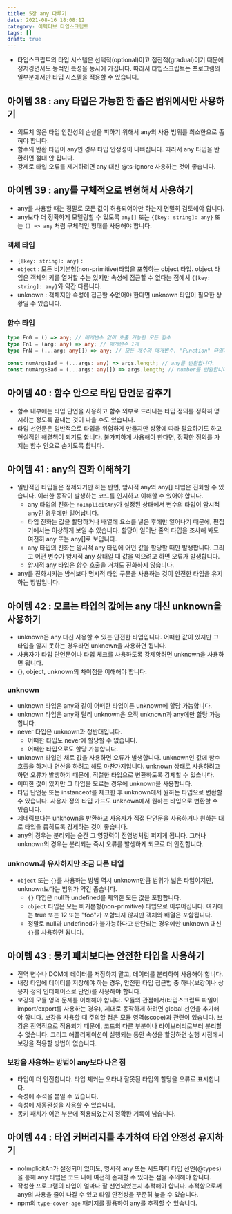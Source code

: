 ```yaml
---
title: 5장 any 다루기
date: 2021-08-16 18:08:12
category: 이펙티브 타입스크립트
tags: []
draft: true
---
```


- 타입스크립트의 타입 시스템은 선택적(optional)이고 점진적(gradual)이기 때문에 정저깅면서도 동적인 특성을 동시에 가집니다. 따라서 타입스크립트는 프로그램의 일부분에서만 타입 시스템을 적용할 수 있습니다.

## 아이템 38 : any 타입은 가능한 한 좁은 범위에서만 사용하기

- 의도치 않은 타입 안전성의 손실을 피하기 위해서 any의 사용 범위를 최소한으로 좁혀야 합니다.
- 함수의 반환 타입이 any인 경우 타입 안정성이 나빠집니다. 따라서 any 타입을 반환하면 절대 안 됩니다.
- 강제로 타입 오류를 제거하려면 any 대신 @ts-ignore 사용하는 것이 좋습니다.

## 아이템 39 : any를 구체적으로 변형해서 사용하기

- any를 사용할 때는 정말로 모든 값이 허용되어야만 하는지 면밀히 검토해야 합니다.
- any보다 더 정확하게 모델링할 수 있도록 `any[]` 또는 `{[key: string]: any}` 또는 `() => any` 처럼 구체적인 형태를 사용해야 합니다.

### 객체 타입

- `{[key: string]: any}` :
- `object` : 모든 비기본형(non-primitive)타입을 포함하는 object 타입. object 타입은 객체의 키를 열거할 수는 있지만 속성에 접근할 수 없다는 점에서 `{[key: string]: any}`와 약간 다릅니다.
- unknown : 객체지만 속성에 접근할 수없어야 한다면 unknown 타입이 필요한 상황일 수 있습니다.

### 함수 타입

```ts
type Fn0 = () => any; // 매개변수 없이 호출 가능한 모든 함수
type Fn1 = (arg: any) => any; // 매개변수 1개
type FnN = (...arg: any[]) => any; // 모든 개수의 매개변수. "Function" 타입과 동일합니다.

const numArgsBad = (...args: any) => args.length; // any를 반환합니다.
const numArgsBad = (...args: any[]) => args.length; // number를 반환합니다.
```

## 아이템 40 : 함수 안으로 타입 단언문 감추기

- 함수 내부에는 타입 단언을 사용하고 함수 외부로 드러나는 타입 정의를 정확히 명시하는 정도록 끝내는 것이 나을 수도 있습니다.
- 타입 선언문은 일반적으로 타입을 위험하게 만들지만 상황에 따라 필요하기도 하고 현실적인 해결책이 되기도 합니다. 불가피하게 사용해야 한다면, 정확한 정의를 가지는 함수 안으로 숨기도록 합니다.

## 아이템 41 : any의 진화 이해하기

- 일반적인 타입들은 정제되기만 하는 반면, 암시적 any와 any[] 타입은 진화할 수 있습니다. 이러한 동작이 발생하는 코드를 인지하고 이해할 수 있어야 합니다.
  - any 타입의 진화는 `noImplicitAny`가 설정된 상태에서 변수의 타입이 암시적 any인 경우에만 일어납니다.
  - 타입 진화는 값을 할당하거나 배열에 요소를 넣은 후에만 일어나기 때문에, 편집기에서는 이상하게 보일 수 있습니다. 할당이 일어난 줄의 타입을 조사해 봐도 여전히 any 또는 any[]로 보입니다.
  - any 타입의 진화는 암시적 any 타입에 어떤 값을 할당할 때만 발생합니다. 그리고 어떤 변수가 암시적 any 상태일 때 값을 익으려고 하면 오류가 발생합니다.
  - 암시적 any 타입은 함수 호출을 거쳐도 진화하지 않습니다.
- any를 진화시키는 방식보다 명시적 타입 구문을 사용하는 것이 안전한 타입을 유지하는 방법입니다.

## 아이템 42 : 모르는 타입의 값에는 any 대신 unknown을 사용하기

- unknown은 any 대신 사용할 수 있는 안전한 타입입니다. 어떠한 값이 있지만 그 타입을 알지 못하는 경우라면 unknown을 사용하면 됩니다.
- 사용자가 타입 단언문이나 타입 체크를 사용하도록 강제항려면 unknown을 사용하면 됩니다.
- {}, object, unknown의 차이점을 이해해야 합니다.

### unknown

- unknown 타입은 any와 같이 어떠한 타입이든 unknown에 할당 가능합니다.
- unknown 타입은 any와 달리 unknown은 오직 unknown과 any에만 할당 가능합니다.
- never 타입은 unknown과 정반대입니다.
  - 어떠한 타입도 never에 할당할 수 없습니다.
  - 어떠한 타입으로도 할당 가능합니다.
- unknown 타입인 채로 값을 사용하면 오류가 발생합니다. unknown인 값에 함수 호출을 하거나 연산을 하려고 해도 마찬가지입니다. unknown 상태로 사용하려고 하면 오류가 발생하기 때문에, 적절한 타입으로 변환하도록 강제할 수 있습니다.
- 어떠한 값이 있지만 그 타입을 모르는 경우에 unknown을 사용합니다.
- 타입 단언문 또는 instanceof를 체크한 후 unknown에서 원하는 타입으로 변환할 수 있습니다. 사용자 정의 타입 가드도 unknown에서 원하는 타입으로 변환할 수 있습니다.
- 제네릭보다는 unknown을 반환하고 사용자가 직접 단언문을 사용하거나 원하는 대로 타입을 좁히도록 강제하는 것이 좋습니다.
- any의 경우는 분리되는 순간 그 영향력이 전염병처럼 퍼지게 됩니다. 그러나 unknown의 경우는 분리되는 즉시 오류를 발생하게 되므로 더 안전합니다.

### unknown과 유사하지만 조금 다른 타입

- `object` 또는 `{}`를 사용하는 방법 역시 unknown만큼 범위가 넓은 타입이지만, unknown보다는 범위가 약간 좁습니다.
  - `{}` 타입은 null과 undefined를 제외한 모든 값을 포함합니다.
  - `object` 타입은 모든 비기본형(non-primitive) 타입으로 이루어집니다. 여기에는 true 또는 12 또는 "foo"가 포함되지 않지만 객체와 배열은 포함됩니다.
  - 정말로 null과 undefined가 불가능하다고 판단되는 경우에만 unknown 대신 `{}`를 사용하면 됩니다.

## 아이템 43 : 몽키 패치보다는 안전한 타입을 사용하기

- 전역 변수나 DOM에 데이터를 저장하지 말고, 데이터를 분리하여 사용해야 합니다.
- 내장 타입에 데이터를 저장해야 하는 경우, 안전한 타입 접근법 중 하나(보강이나 상용자 정의 인터페이스로 단언)를 사용해야 합니다.
- 보강의 모듈 영역 문제를 이해해야 합니다. 모듈의 관점에서(타입스크립트 파일이 import/export를 사용하는 경우), 제대로 동작하게 하려면 global 선언을 추가해야 합니다. 보강을 사용할 때 주의할 점은 모듈 영역(scope)과 관련이 있습니다. 보강은 전역적으로 적용되기 때문에, 코드의 다른 부분이나 라이브러리로부터 분리할 수 없습니다. 그리고 애플리케이션이 실행되는 동안 속성을 할당하면 실행 시점에서 보강을 적용할 방법이 없습니다.

### 보강을 사용하는 방법이 any보다 나은 점

- 타입이 더 안전합니다. 타입 체커는 오타나 잘못된 타입의 할당을 오류로 표시합니다.
- 속성에 주석을 붙일 수 있습니다.
- 속성에 자동완성을 사용할 수 있습니다.
- 몽키 패치가 어떤 부분에 적용되었는지 정확환 기록이 남습니다.

## 아이템 44 : 타입 커버리지를 추가하여 타입 안정성 유지하기

- noImplicitAn가 설정되어 있어도, 명시적 any 또는 서드파티 타입 선언(@types)을 통해 any 타입은 코드 내에 여전히 존재할 수 있다는 점을 주의해야 합니다.
- 작성한 프로그램의 타입이 얼마나 잘 선언되었는지 추적해야 합니다. 추적함으로써 any의 사용을 줄여 나갈 수 있고 타입 안전성을 꾸준히 높을 수 있습니다.
- npm의 `type-cover-age` 패키지를 활용하여 any를 추적할 수 있습니다.
